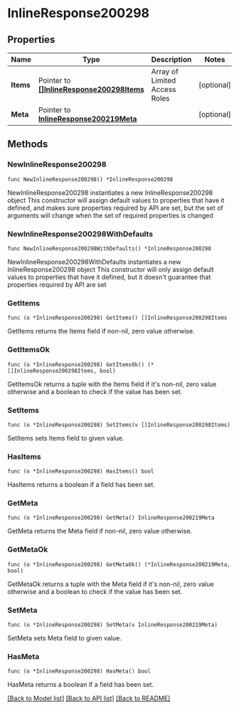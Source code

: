 # InlineResponse200298

## Properties

Name | Type | Description | Notes
------------ | ------------- | ------------- | -------------
**Items** | Pointer to [**[]InlineResponse200298Items**](InlineResponse200298Items.md) | Array of Limited Access Roles | [optional] 
**Meta** | Pointer to [**InlineResponse200219Meta**](InlineResponse200219Meta.md) |  | [optional] 

## Methods

### NewInlineResponse200298

`func NewInlineResponse200298() *InlineResponse200298`

NewInlineResponse200298 instantiates a new InlineResponse200298 object
This constructor will assign default values to properties that have it defined,
and makes sure properties required by API are set, but the set of arguments
will change when the set of required properties is changed

### NewInlineResponse200298WithDefaults

`func NewInlineResponse200298WithDefaults() *InlineResponse200298`

NewInlineResponse200298WithDefaults instantiates a new InlineResponse200298 object
This constructor will only assign default values to properties that have it defined,
but it doesn't guarantee that properties required by API are set

### GetItems

`func (o *InlineResponse200298) GetItems() []InlineResponse200298Items`

GetItems returns the Items field if non-nil, zero value otherwise.

### GetItemsOk

`func (o *InlineResponse200298) GetItemsOk() (*[]InlineResponse200298Items, bool)`

GetItemsOk returns a tuple with the Items field if it's non-nil, zero value otherwise
and a boolean to check if the value has been set.

### SetItems

`func (o *InlineResponse200298) SetItems(v []InlineResponse200298Items)`

SetItems sets Items field to given value.

### HasItems

`func (o *InlineResponse200298) HasItems() bool`

HasItems returns a boolean if a field has been set.

### GetMeta

`func (o *InlineResponse200298) GetMeta() InlineResponse200219Meta`

GetMeta returns the Meta field if non-nil, zero value otherwise.

### GetMetaOk

`func (o *InlineResponse200298) GetMetaOk() (*InlineResponse200219Meta, bool)`

GetMetaOk returns a tuple with the Meta field if it's non-nil, zero value otherwise
and a boolean to check if the value has been set.

### SetMeta

`func (o *InlineResponse200298) SetMeta(v InlineResponse200219Meta)`

SetMeta sets Meta field to given value.

### HasMeta

`func (o *InlineResponse200298) HasMeta() bool`

HasMeta returns a boolean if a field has been set.


[[Back to Model list]](../README.md#documentation-for-models) [[Back to API list]](../README.md#documentation-for-api-endpoints) [[Back to README]](../README.md)


